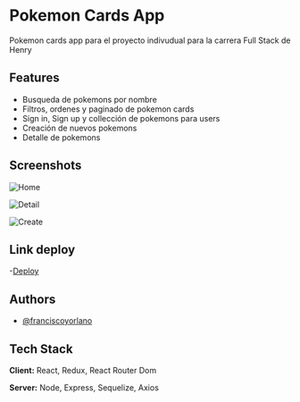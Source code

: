 # Pokemon Cards App

Pokemon cards app para el proyecto indivudual para la carrera Full Stack de Henry

## Features

-   Busqueda de pokemons por nombre
-   Filtros, ordenes y paginado de pokemon cards
-   Sign in, Sign up y collección de pokemons para users
-   Creación de nuevos pokemons
-   Detalle de pokemons

## Screenshots

![Home](https://i.postimg.cc/vm3qVXx3/pokemon-cards-fy-vercel-app-home-7.png)

![Detail](https://i.postimg.cc/xC6w9nPj/pokemon-cards-fy-vercel-app-home-1.png)

![Create](https://i.postimg.cc/gcNz0P0Z/pokemon-cards-fy-vercel-app-create.png)

## Link deploy

-[Deploy](https://pokemon-cards-fy.vercel.app/)

## Authors

-   [@franciscoyorlano](https://www.github.com/franciscoyorlano)

## Tech Stack

**Client:** React, Redux, React Router Dom

**Server:** Node, Express, Sequelize, Axios
